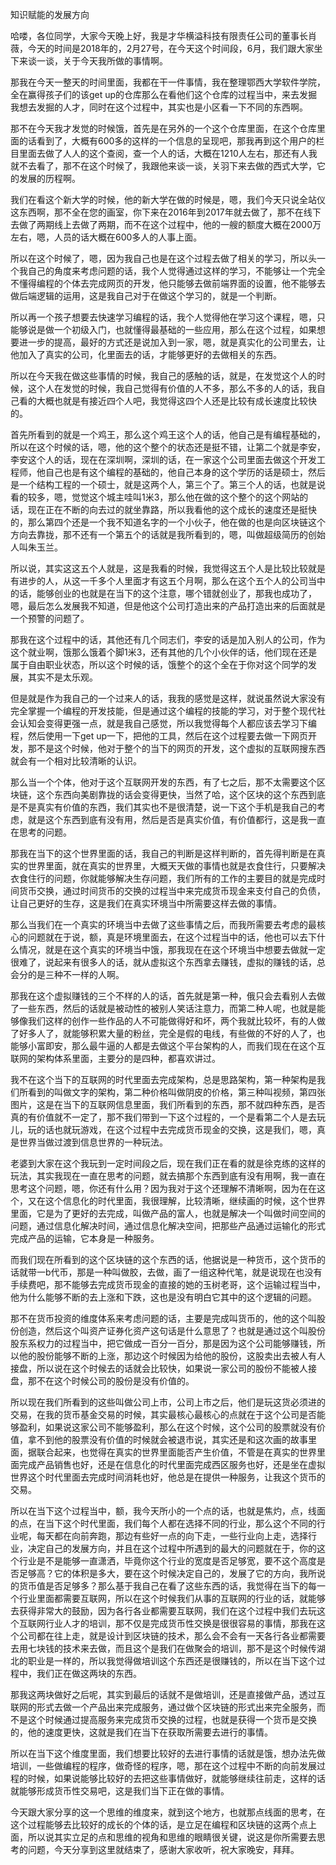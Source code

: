 知识赋能的发展方向

哈喽，各位同学，大家今天晚上好，我是才华横溢科技有限责任公司的董事长肖薇，今天的时间是2018年的，2月27号，在今天这个时间段，6月，我们跟大家坐下来谈一谈，关于今天我所做的事情啊。

那我在今天一整天的时间里面，我都在干一件事情，我在整理鄂西大学软件学院，全在赢得孩子们的该get up的仓库那么在看他们这个仓库的过程当中，来去发掘我想去发掘的人才，同时在这个过程中，其实也是小区看一下不同的东西啊。

那不在今天我才发觉的时候饿，首先是在另外的一个这个仓库里面，在这个仓库里面的话看到了，大概有600多的这样的一个信息的呈现吧，那我再到这个用户的栏目里面去做了人人的这个查阅，查一个人的话，大概在1210人左右，那还有人我就不去看了，那不在这个时候了，我跟他来谈一谈，关羽下来去做的西式大学，它的发展的历程啊。

我们在看这个新大学的时候，他的新大学在做的时候是，嗯，我们今天只说全站仪这东西啊，那不全在您的画室，你下来在2016年到2017年就去做了，那不在线下去做了两期线上去做了两期，而不在这个过程中，他的一艘的额度大概在2000万左右，嗯，人员的话大概在600多人的人事上面。

所以在这个时候了，嗯，因为我自己也是在这个过程去做了相关的学习，所以头一个我自己的角度来考虑问题的话，我个人觉得通过这样的学习，不能够让一个完全不懂得编程的个体去完成网页的开发，他只能够去做前端界面的设置，他不能够去做后端逻辑的运用，这是我自己对于在做这个学习的，就是一个判断。

所以再一个孩子想要去快速学习编程的话，我个人觉得他在学习这个课程，嗯，只能够说是做一个初级入门，也就懂得最基础的一些应用，那么在这个过程，如果想要进一步的提高，最好的方式还是说加入到一家，嗯，就是真实化的公司里去，让他加入了真实的公司，化里面去的话，才能够更好的去做相关的东西。

所以在今天我在做这些事情的时候，我自己的感触的话，就是，在发觉这个人的时候，这个人在发觉的时候，我自己觉得有价值的人不多，那么不多的人的话，我自己看的大概也就是有接近四个人吧，我觉得这四个人还是比较有成长速度比较快的。

首先所看到的就是一个鸡王，那么这个鸡王这个人的话，他自己是有编程基础的，所以在这个时候的话，嗯，他的这个整个的状态还是挺不错，让第二个就是李安，李安这个人的话，现在在深圳啊，深圳的话，在一家这个公司里面去做这个开发工程师，他自己也是有这个编程的基础的，他自己本身的这个学历的话是硕士，然后是一个结构工程的一个硕士，就是这两个人，第三个了。第三个人的话，也就是说看的较多，嗯，觉觉这个城主哇叫1米3，那么他在做的这个整个的这个网站的话，现在正在不断的向去过的就坐靠路，所以我看他的这个成长的速度还是挺快的，那么第四个还是一个我不知道名字的一个小伙子，他在做的也是向区块链这个方向去靠拢，那不还有一个第五个的话就是我所看到的，嗯，叫做超级简历的创始人叫朱玉兰。

所以说，其实这这五个人就是，这是我看的时候，我觉得这五个人是比较比较就是有进步的人，从这一千多个人里面才有这五个月啊，那么在这个五个人的公司当中的话，能够创业的也就是在当下的这个注意，哪个错就创业了，那我也成功了，嗯，最后怎么发展我不知道，但是他这个公司打造出来的产品打造出来的后面就是一个预警的问题了。

那我在这个过程中的话，其他还有几个同志们，李安的话是加入别人的公司，作为这个就业啊，饿那么饿着个脚1米3，还有其他的几个小伙伴的话，他们现在还是属于自由职业状态，所以这个时候的话，饿整个的这个全在于你对这个同学的发展，其实不是太乐观。

但是就是作为我自己的一个过来人的话，我我的感觉是这样，就说虽然说大家没有完全掌握一个编程的开发技能，但是通过这个编程的技能的学习，对于整个现代社会认知会变得更强一点，就是我自己感觉，所以我觉得每个人都应该去学习下编程，然后使用一下get up一下，把他的工具，然后在这个过程要去做一下网页开发，那不是这个时候，他对于整个的当下的网页的开发，这个虚拟的互联网搜东西就会有一个相对比较清晰的认识。

那么当一个个体，他对于这个互联网开发的东西，有了七之后，那不太需要这个区块链，这个东西向美剧靠拢的话会变得更快，当然了哈，这个区块的这个东西到底是不是真实有价值的东西，我们其实也不是很清楚，说一下这个手机是我自己的考虑，就是这个东西到底有没有用，然后是否是真实价值，有价值都行，这是我一直在思考的问题。

那我在当下的这个世界里面的话，我自己的判断是这样判断的，首先得判断是在真实的世界里面，就在真实的世界里，大概天天做的事情也就是衣食住行，只要解决衣食住行的问题，你就能够解决生存问题，我们所有的工作的主要目的就是完成时间货币交换，通过时间货币的交换的过程当中来完成货币现金来支付自己的负债，让自己更好的生存，这是我们在真实环境当中所需要这样去做的事情。

那么当我们在一个真实的环境当中去做了这些事情之后，而我所需要去考虑的最核心的问题就在于说，额，真是环境里面去，在这个过程当中的话，他也可以去下什么情况，就是在这个真实的环境当中饿，那我现在在这个环境当中想要去做就一定很难了，说起来有很多人的话，就从虚拟这个东西拿去赚钱，虚拟的赚钱的话，总会分的是三种不一样的人啊。

那我在这个虚拟赚钱的三个不样的人的话，首先就是第一种，俄只会去看别人去做了一些东西，然后的话就是被动性的被别人笑话注意力，而第二种人呢，也就是能够像我们这样的创作一些作品的人不可能做得好和坏，两个我就比较坏，有的人做了好多人了，就能够积累大量的粉丝，完全是假的电线，有些做的不好的人了，也能够小富即安，那么最牛逼的人都是去做这个平台架构的人，而我们现在在这个互联网的架构体系里面，主要分的是四种，都喜欢讲过。

我不在这个当下的互联网的时代里面去完成架构，总是思路架构，第一种架构是我们所看到的叫做文字的架构，第二种价格叫做阴皮的价格，第三种叫视频，第四张图片，这是在当下的互联网信息里面，我们所看到的东西，那不就四种东西，是否真的有价值就不一定了，那不我们带到一下这个过程的，一个是看第二个人是去玩儿，玩的话也就玩游戏，在这个过程中去完成货币现金的交换，这是我们，嗯，真是世界当做过渡到信息世界的一种玩法。

老婆到大家在这个我玩到一定时间段之后，现在我们正在看的就是徐克练的这样的玩法，其实我现在一直在思考的问题，就去搞那个东西到底有没有用啊，我一直在思考这个问题，嗯，你还有什么用？因为我对于这个还理解不清晰啊，因为在在这个，又在这个信息化的时代里面，我很理解，比较清晰，继续画的时候，这个世界里面，它是为了更好的去完成，叫做产品的富人，也就是解决一个叫做时间空间的问题，通过信息化解决时间，通过信息化解决空间，把那些产品通过运输化的形式完成产品的运输，它本身是一种服务。

而我们现在所看到的这个区块链的这个东西的话，他据说是一种货币，这个货币的话就带一b代币，那是一种叫做胶，去做，画了一组这种代笔，就是说现在也没有手续费吧，那不能够去完成货币现金的直接的她的玉树老哥，这个运输过程当中，他为什么能够不断的去上涨和下跌，这也是没有明白它其中的这个逻辑的问题。

那不在货币投资的维度体系来考虑问题的话，主要是完成叫货币的，他的这个叫股份创造，然后这个叫资产证券化资产这句话是什么意思了？也就是通过这个叫股份股东系权力的过程当中，把它做成一百分一百分，那是因为这个公司能够赚钱，所以他的股份能够不断的上涨，那边这个时候因为给他的股份，这股卖出去被人有人接盘，所以说在这个时候去的话就会比较快，如果说一家公司的股份不能被人接盘，那不在这个时候公司的股份是没有价值的。

所以现在我们所看到的这些叫做公司上市，公司上市之后，他们是玩这货必须进的交易，在我的货币基金交易的时候，其实最核心最核心的点就在于这个公司是否能够盈利，如果说这家公司不能够盈利，那么在这个时候，这个公司的股票就没有价值，拿不到他的股票没有价值的时候就会被退市说，其实还是和这次画的故事里面，据联合起来，也觉得在真实的世界里面能否产生价值，不管是在真实的世界里面完成产品销售也好，还是在信息化的时代里面完成西区服务也好，还是坐在虚拟世界这个时代里面去完成时间消耗也好，他总是在提供一种服务，让我这个货币的交易。

所以在当下这个过程当中，额，我今天所小的一个点的话，也就是焦灼，点，线面的点，在当下这个时代里面，我们每个人都在选择不同的行业，那么这个不同的行业呢，每天都在向前奔跑，那边有些好一点的向下走，一些行业向上走，选择行业，决定自己的发展方向，并且在这个过程中所遇到的最大的问题就在于，你的这个行业是不是能够一直潇洒，毕竟你这个行业的宽度是否足够宽，要不这个高度是否足够高？它的体积是多大，要在这个时候决定自己的，发展了它的方向，我所说的货币值是否足够多？那么基于我自己在看了这些东西的话，我觉得在当下的每一个行业里面都需要互联网，所以在这个时候我们从事的互联网的行业的话，就能够去获得非常大的鼓励，因为各行各业都需要互联网，我们在这个过程中我们去玩这个互联网行业人才的培训，那不仅是完成货币性交换是很很容易的事情，那我在这个公司都在往上走，就是设计到区块链的技术，那么会不会有一天各行各业都需要去用七块钱的技术来去做，而且这个是我们在做聚会的培训，那不是这个时候传湖北的职业是一样的，所以我觉得做培训这个东西还是很赚钱的，所以在当下这个过程中，我们正在做这两块的东西。

那我这两块做好之后呢，其实到最后的话就不是做培训，还是直接做产品，透过互联网的形式去做一个产品出来完成服务，通过做个区块链的形式出来完全服务，而不是这个时候通过提高服务来完成货币交换的过程，也就是获得一个货币是交换的，他的速度更快，这就是我们在当下在获取所需要去进行的事情。

所以在当下这个维度里面，我们想要比较好的去进行事情的话就是饿，想办法先做培训，一些做编程的程序，做奇怪的程序，嗯，那在这个过程中不断的向前发展过程的时候，如果说能够比较好的去把这些事情做好，就能够继续往前走，这样的话就能够形成货币性交易吧，这是我们当下正在做的事情。

今天跟大家分享的这一个思维的维度来，就到这个地方，也就那点线面的思考，在这个过程能够去比较好的成长的个体的话，是立足在编程和区块链的这两个点上面，所以说其实立足的点和思维的视角和思维的眼睛很关键，说这是你所需要去思考的问题，今天分享到这里就结束了，感谢大家收听，祝大家晚安，拜拜。
